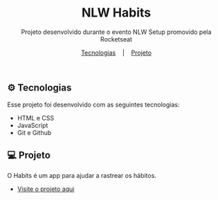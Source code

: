 <h1 align="center"> NLW Habits </h1>

<p align="center">
Projeto desenvolvido durante o evento NLW Setup promovido pela Rocketseat <br/>
</p>

<p align="center">
  <a href="#-tecnologias">Tecnologias</a>
  &nbsp;&nbsp;&nbsp;|&nbsp;&nbsp;&nbsp;
  <a href="#-projeto">Projeto</a>
</p>

<br>

## ⚙ Tecnologias

Esse projeto foi desenvolvido com as seguintes tecnologias:

- HTML e CSS
- JavaScript
- Git e Github

## 💻 Projeto

O Habits é um app para ajudar a rastrear os hábitos.

- [Visite o projeto aqui]()

